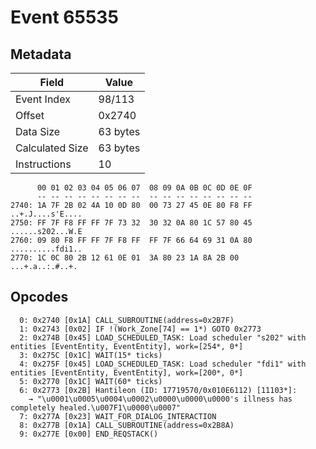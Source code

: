 # Event 65535

## Metadata

| Field           | Value    |
|-----------------|----------|
| Event Index     | 98/113   |
| Offset          | 0x2740   |
| Data Size       | 63 bytes |
| Calculated Size | 63 bytes |
| Instructions    | 10       |

```
      00 01 02 03 04 05 06 07  08 09 0A 0B 0C 0D 0E 0F
      -- -- -- -- -- -- -- --  -- -- -- -- -- -- -- --
2740: 1A 7F 2B 02 4A 10 0D 80  00 73 27 45 0E 80 F8 FF  ..+.J....s'E....
2750: FF 7F F8 FF FF 7F 73 32  30 32 0A 80 1C 57 80 45  ......s202...W.E
2760: 09 80 F8 FF FF 7F F8 FF  FF 7F 66 64 69 31 0A 80  ..........fdi1..
2770: 1C 0C 80 2B 12 61 0E 01  3A 80 23 1A 8A 2B 00     ...+.a..:.#..+. 
```

## Opcodes

```
  0: 0x2740 [0x1A] CALL_SUBROUTINE(address=0x2B7F)
  1: 0x2743 [0x02] IF !(Work_Zone[74] == 1*) GOTO 0x2773
  2: 0x274B [0x45] LOAD_SCHEDULED_TASK: Load scheduler "s202" with entities [EventEntity, EventEntity], work=[254*, 0*]
  3: 0x275C [0x1C] WAIT(15* ticks)
  4: 0x275F [0x45] LOAD_SCHEDULED_TASK: Load scheduler "fdi1" with entities [EventEntity, EventEntity], work=[200*, 0*]
  5: 0x2770 [0x1C] WAIT(60* ticks)
  6: 0x2773 [0x2B] Hantileon (ID: 17719570/0x010E6112) [11103*]:
    → "\u0001\u0005\u0004\u0002\u0000\u0000\u0000's illness has completely healed.\u007F1\u0000\u0007"
  7: 0x277A [0x23] WAIT_FOR_DIALOG_INTERACTION
  8: 0x277B [0x1A] CALL_SUBROUTINE(address=0x2B8A)
  9: 0x277E [0x00] END_REQSTACK()
```
